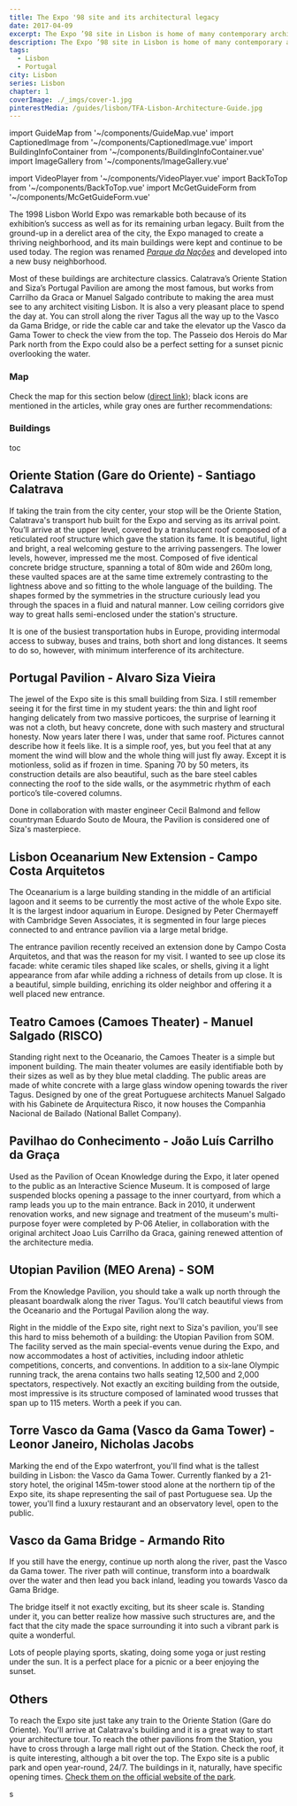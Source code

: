 ```yaml
---
title: The Expo '98 site and its architectural legacy
date: 2017-04-09
excerpt: The Expo ’98 site in Lisbon is home of many contemporary architecture icons, such as Siza’s Portugal Pavilion or Calatrava’s Oriente Station.
description: The Expo ’98 site in Lisbon is home of many contemporary architecture icons, such as Siza’s Portugal Pavilion or Calatrava’s Oriente Station.
tags:
  - Lisbon
  - Portugal
city: Lisbon
series: Lisbon
chapter: 1
coverImage: ./_imgs/cover-1.jpg
pinterestMedia: /guides/lisbon/TFA-Lisbon-Architecture-Guide.jpg
---
```


import GuideMap from '~/components/GuideMap.vue'
import CaptionedImage from '~/components/CaptionedImage.vue'
import BuildingInfoContainer from '~/components/BuildingInfoContainer.vue'
import ImageGallery from '~/components/ImageGallery.vue'

import VideoPlayer from '~/components/VideoPlayer.vue'
import BackToTop from '~/components/BackToTop.vue'
import McGetGuideForm from '~/components/McGetGuideForm.vue' 


The 1998 Lisbon World Expo was remarkable both because of its exhibition’s success as well as for its remaining urban legacy. Built from the ground-up in a derelict area of the city, the Expo managed to create a thriving neighborhood, and its main buildings were kept and continue to be used today. The region was renamed [_Parque da Nações_](http://www.portaldasnacoes.pt/) and developed into a new busy neighborhood.

<captioned-image alt="Lisboa Parque das Nacoes" caption="Parque das Nações @ EduardoBatista/CC" imgFile="/guides/lisbon/Lisboa-ParquedasNacoes-EduardoBatistaCC.jpg"/>

Most of these buildings are architecture classics. Calatrava’s Oriente Station and Siza’s Portugal Pavilion are among the most famous, but works from Carrilho da Graca or Manuel Salgado contribute to making the area must see to any architect visiting Lisbon. It is also a very pleasant place to spend the day at. You can stroll along the river Tagus all the way up to the Vasco da Gama Bridge, or ride the cable car and take the elevator up the Vasco da Gama Tower to check the view from the top. The Passeio dos Herois do Mar Park north from the Expo could also be a perfect setting for a sunset picnic overlooking the water.

### Map

Check the map for this section below ([direct link](https://drive.google.com/open?id=1iYqof3NiQyjRdVXbYSqfK0V5e0U&usp=sharing)); black icons are mentioned in the articles, while gray ones are further recommendations:

<guide-map title="Architecture Map of Lisbon - Part 1" map="https://www.google.com/maps/d/u/1/embed?mid=1iYqof3NiQyjRdVXbYSqfK0V5e0U" />

### Buildings

toc

## Oriente Station (Gare do Oriente) - Santiago Calatrava

<captioned-image alt="East entrance to the Oriente Station" caption="East entrance to the Oriente Station" imgFile="/guides/lisbon/150712-094609-lisbon-DSC06013.jpg"/>

If taking the train from the city center, your stop will be the Oriente Station, Calatrava's transport hub built for the Expo and serving as its arrival point. You’ll arrive at the upper level, covered by a translucent roof composed of a reticulated roof structure which gave the station its fame. It is beautiful, light and bright, a real welcoming gesture to the arriving passengers. The lower levels, however, impressed me the most. Composed of five identical concrete bridge structure, spanning a total of 80m wide and 260m long, these vaulted spaces are at the same time extremely contrasting to the lightness above and so fitting to the whole language of the building. The shapes formed by the symmetries in the structure curiously lead you through the spaces in a fluid and natural manner. Low ceiling corridors give way to great halls semi-enclosed under the station's structure.


<image-gallery folder="/guides/lisbon/" :imgs="['oriente-01', 'oriente-02', 'oriente-03', 'oriente-04', 'oriente-05', 'oriente-06', 'oriente-07']"/>

It is one of the busiest transportation hubs in Europe, providing intermodal access to subway, buses and trains, both short and long distances. It seems to do so, however, with minimum interference of its architecture.

<building-info-container id=5 />

## Portugal Pavilion - Alvaro Siza Vieira

<captioned-image alt="Portugal Pavilion, by Alvaro Siza, seen from the boardwalk across the lagoon" caption="Seen from the boardwalk across the lagoon" imgFile="/guides/lisbon/150712-102151-lisbon-DSC06031.jpg"/>

The jewel of the Expo site is this small building from Siza. I still remember seeing it for the first time in my student years: the thin and light roof hanging delicately from two massive porticoes, the surprise of learning it was not a cloth, but heavy concrete, done with such mastery and structural honesty. Now years later there I was, under that same roof. Pictures cannot describe how it feels like. It is a simple roof, yes, but you feel that at any moment the wind will blow and the whole thing will just fly away. Except it is motionless, solid as if frozen in time. Spaning 70 by 50 meters, its construction details are also beautiful, such as the bare steel cables connecting the roof to the side walls, or the asymmetric rhythm of each portico’s tile-covered columns.

<image-gallery folder="/guides/lisbon/" :imgs="['pavilion-01', 'pavilion-03', 'pavilion-04']"/>

Done in collaboration with master engineer Cecil Balmond and fellow countryman Eduardo Souto de Moura, the Pavilion is considered one of Siza's masterpiece.

<building-info-container id=6 />

## Lisbon Oceanarium New Extension - Campo Costa Arquitetos

The Oceanarium is a large building standing in the middle of an artificial lagoon and it seems to be currently the most active of the whole Expo site. It is the largest indoor aquarium in Europe. Designed by Peter Chermayeff with Cambridge Seven Associates, it is segmented in four large pieces connected to and entrance pavilion via a large metal bridge.

<captioned-image alt="Lisbon Oceanarium New Extension" caption="Lisbon Oceanarium New Extension (© Radek Brunecky)" imgFile="/guides/lisbon/0704-29.jpg"/>

The entrance pavilion recently received an extension done by Campo Costa Arquitetos, and that was the reason for my visit. I wanted to see up close its facade: white ceramic tiles shaped like scales, or shells, giving it a light appearance from afar while adding a richness of details from up close. It is a beautiful, simple building, enriching its older neighbor and offering it a well placed new entrance.

<captioned-image alt="[Lisbon Oceanarium New Extension facade detail" caption="Facade detail" imgFile="/guides/lisbon/Expo-11-1100x733.jpg"/>

<building-info-container id=7 />

## Teatro Camoes (Camoes Theater) - Manuel Salgado (RISCO)

<captioned-image alt="Camoes Theather" caption="Camoes Theather © RISCO" imgFile="/guides/lisbon/img_01.jpg"/>

Standing right next to the Oceanario, the Camoes Theater is a simple but imponent building. The main theater volumes are easily identifiable both by their sizes as well as by they blue metal cladding. The public areas are made of white concrete with a large glass window opening towards the river Tagus. Designed by one of the great Portuguese architects Manuel Salgado with his Gabinete de Arquitectura Risco, it now houses the Companhia Nacional de Bailado (National Ballet Company).

<building-info-container id=8 />

## Pavilhao do Conhecimento - João Luís Carrilho da Graça

<captioned-image alt="Knowledge Pavilion" caption="Knowledge Pavilion" imgFile="/guides/lisbon/2926_l.jpg"/>

Used as the Pavilion of Ocean Knowledge during the Expo, it later opened to the public as an Interactive Science Museum. It is composed of large suspended blocks opening a passage to the inner courtyard, from which a ramp leads you up to the main entrance. Back in 2010, it underwent renovation works, and new signage and treatment of the museum's multi-purpose foyer were completed by P-06 Atelier, in collaboration with the original architect Joao Luis Carrilho da Graca, gaining renewed attention of the architecture media.

<building-info-container id=9 />

## Utopian Pavilion (MEO Arena) - SOM

From the Knowledge Pavilion, you should take a walk up north through the pleasant boardwalk along the river Tagus. You'll catch beautiful views from the Oceanario and the Portugal Pavilion along the way.

<captioned-image alt="Utopian Pavilion / MEO Arena" caption="Utopian Pavilion / MEO Arena" imgFile="/guides/lisbon/View_of_MEO_Arena_2014_from_North-1100x494.jpg"/>

Right in the middle of the Expo site, right next to Siza's pavilion, you'll see this hard to miss behemoth of a building: the Utopian Pavilion from SOM. The facility served as the main special-events venue during the Expo, and now accommodates a host of activities, including indoor athletic competitions, concerts, and conventions. In addition to a six-lane Olympic running track, the arena contains two halls seating 12,500 and 2,000 spectators, respectively. Not exactly an exciting building from the outside, most impressive is its structure composed of laminated wood trusses that span up to 115 meters. Worth a peek if you can.

<building-info-container id="10" />

## Torre Vasco da Gama (Vasco da Gama Tower) - Leonor Janeiro, Nicholas Jacobs

<captioned-image alt="The boardwalk and cable car leading to the sail-shaped Vasco da Gama Tower" caption="The boardwalk and cable car leading to the sail-shaped Vasco da Gama Tower" imgFile="/guides/lisbon/Expo-13-595x892.jpg" format="v"/>

Marking the end of the Expo waterfront, you'll find what is the tallest building in Lisbon: the Vasco da Gama Tower. Currently flanked by a 21-story hotel, the original 145m-tower stood alone at the northern tip of the Expo site, its shape representing the sail of past Portuguese sea. Up the tower, you'll find a luxury restaurant and an observatory level, open to the public.

<building-info-container id="11" />

## Vasco da Gama Bridge - Armando Rito

If you still have the energy, continue up north along the river, past the Vasco da Gama tower. The river path will continue, transform into a boardwalk over the water and then lead you back inland, leading you towards Vasco da Gama Bridge.

<captioned-image alt="Skatepark next to Vasco da Gama Bridge" caption="Skatepark next to Vasco da Gama Bridge" imgFile="/guides/lisbon/Expo-15-1100x733.jpg"/>

The bridge itself it not exactly exciting, but its sheer scale is. Standing under it, you can better realize how massive such structures are, and the fact that the city made the space surrounding it into such a vibrant park is quite a wonderful.

<image-gallery folder="/guides/lisbon/" :imgs="['vasco-01', 'vasco-02', 'vasco-03']"/>

Lots of people playing sports, skating, doing some yoga or just resting under the sun. It is a perfect place for a picnic or a beer enjoying the sunset.

<building-info-container id="12" />

## Others

To reach the Expo site just take any train to the Oriente Station (Gare do Oriente). You'll arrive at Calatrava's building and it is a great way to start your architecture tour. To reach the other pavilions from the Station, you have to cross through a large mall right out of the Station. Check the roof, it is quite interesting, although a bit over the top. The Expo site is a public park and open year-round, 24/7. The buildings in it, naturally, have specific opening times. [Check them on the official website of the park](http://www.portaldasnacoes.pt/Varios/informacoes/).

<mc-get-guide-form guide="Lisbon"/>s
